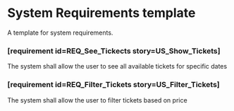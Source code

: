 # System Requirements template

A template for system requirements.

### [requirement id=REQ_See_Tickects story=US_Show_Tickets]
The system shall allow the user to see all available tickets for specific dates

### [requirement id=REQ_Filter_Tickets story=US_Filter_Tickets]
The system shall allow the user to filter tickets based on price






